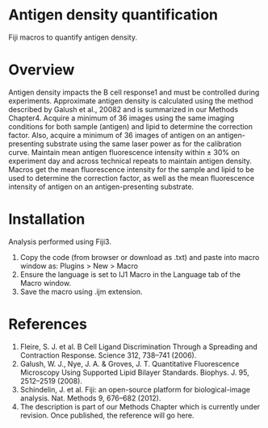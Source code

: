 # Antigen density quantification
Fiji macros to quantify antigen density.
# Overview  
Antigen density impacts the B cell response1 and must be controlled during experiments. Approximate antigen density is calculated using the method described by Galush et al., 20082 and is summarized in our Methods Chapter4. 
Acquire a minimum of 36 images using the same imaging conditions for both sample (antigen) and lipid to determine the correction factor. Also, acquire a minimum of 36 images of antigen on an antigen-presenting substrate using the same laser power as for the calibration curve. Maintain mean antigen fluorescence intensity within ± 30% on experiment day and across technical repeats to maintain antigen density. 
Macros get the mean fluorescence intensity for the sample and lipid to be used to determine the correction factor, as well as the mean fluorescence intensity of antigen on an antigen-presenting substrate. 
# Installation 
Analysis performed using Fiji3. 
1.	Copy the code (from browser or download as .txt) and paste into macro window as: 
     Plugins > New > Macro
2.	Ensure the language is set to IJ1 Macro in the Language tab of the Macro window. 
3.	Save the macro using .ijm extension. 
# References 
1.	Fleire, S. J. et al. B Cell Ligand Discrimination Through a Spreading and Contraction Response. Science 312, 738–741 (2006).
2.	Galush, W. J., Nye, J. A. & Groves, J. T. Quantitative Fluorescence Microscopy Using Supported Lipid Bilayer Standards. Biophys. J. 95, 2512–2519 (2008).
3.	Schindelin, J. et al. Fiji: an open-source platform for biological-image analysis. Nat. Methods 9, 676–682 (2012).
4. The description is part of our Methods Chapter which is currently under revision. Once published, the reference will go here. 
